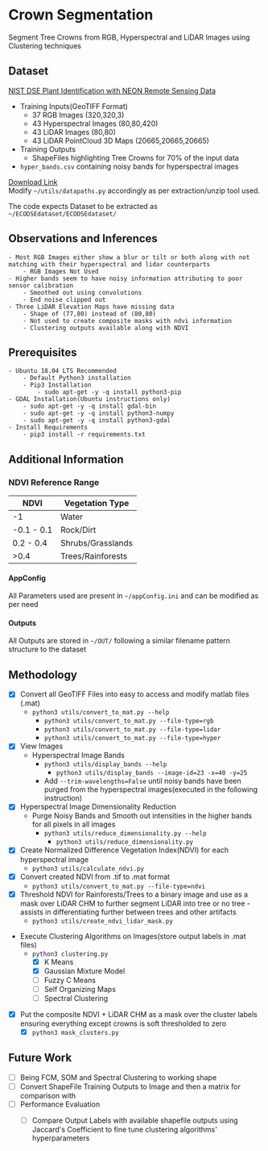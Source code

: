 # Crown Segmentation

Segment Tree Crowns from RGB, Hyperspectral and LiDAR Images using Clustering techniques

## Dataset

 [NIST DSE Plant Identification with NEON Remote Sensing Data](https://www.ecodse.org/)
- Training Inputs(GeoTIFF Format)
  - 37 RGB Images (320,320,3)
  - 43 Hyperspectral Images (80,80,420)
  - 43 LiDAR Images (80,80)
  - 43 LiDAR PointCloud 3D Maps (20665,20665,20665)
- Training Outputs 
  - ShapeFiles highlighting Tree Crowns for 70% of the input data 
- `hyper_bands.csv` containing noisy bands for hyperspectral images 

[Download Link](https://zenodo.org/record/867646#.W9z2W2hKiHs)  
Modify `~/utils/datapaths.py` accordingly as per extraction/unzip tool used.

The code expects Dataset to be extracted as `~/ECODSEdataset/ECODSEdataset/`

## Observations and Inferences

    - Most RGB Images either show a blur or tilt or both along with not matching with their hyperspectral and lidar counterparts
        - RGB Images Not Used
    - Higher bands seem to have noisy information attributing to poor sensor calibration
        - Smoothed out using convolutions
        - End noise clipped out
    - Three LiDAR Elevation Maps have missing data
        - Shape of (77,80) instead of (80,80)
        - Not used to create composite masks with ndvi information
        - Clustering outputs available along with NDVI

## Prerequisites

    - Ubuntu 18.04 LTS Recommended
        - Default Python3 installation  
        - Pip3 Installation
            - sudo apt-get -y -q install python3-pip
    - GDAL Installation(Ubuntu instructions only)
        - sudo apt-get -y -q install gdal-bin
        - sudo apt-get -y -q install python3-numpy
        - sudo apt-get -y -q install python3-gdal
    - Install Requirements
        - pip3 install -r requirements.txt

## Additional Information

### NDVI Reference Range

| NDVI       | Vegetation Type   |
|------------|-------------------|
| -1         | Water             |
| -0.1 - 0.1 | Rock/Dirt         |
| 0.2 - 0.4  | Shrubs/Grasslands |
|  >0.4      | Trees/Rainforests |

#### AppConfig

All Parameters used are present in `~/appConfig.ini` and can be modified as per need

#### Outputs

All Outputs are stored in `~/OUT/` following a similar filename pattern structure to the dataset

## Methodology

- [x] Convert all GeoTIFF Files into easy to access and modify matlab files (.mat)
  - `python3 utils/convert_to_mat.py --help`
    - `python3 utils/convert_to_mat.py --file-type=rgb`
    - `python3 utils/convert_to_mat.py --file-type=lidar`
    - `python3 utils/convert_to_mat.py --file-type=hyper`
- [x] View Images 
  - Hyperspectral Image Bands 
    - `python3 utils/display_bands --help`
      - `python3 utils/display_bands --image-id=23 -x=40 -y=25`
    - Add `--trim-wavelengths=False` until noisy bands have been purged from the hyperspectral images(executed in the following instruction)
- [x] Hyperspectral Image Dimensionality Reduction
  - Purge Noisy Bands and Smooth out intensities in the higher bands for all pixels in all images
    - `python3 utils/reduce_dimensionality.py --help`
      - `python3 utils/reduce_dimensionality.py`
- [x] Create Normalized Difference Vegetation Index(NDVI) for each hyperspectral image
  - `python3 utils/calculate_ndvi.py`
- [x] Convert created NDVI from .tif to .mat format
  - `python3 utils/convert_to_mat.py --file-type=ndvi`
- [x] Threshold NDVI for Rainforests/Trees to a binary image and use as a mask over LiDAR CHM to further segment LiDAR into tree or no tree - assists in differentiating further between trees and other artifacts
  - `python3 utils/create_ndvi_lidar_mask.py`
- Execute Clustering Algorithms on Images(store output labels in .mat files)
  - `python3 clustering.py`
    - [x] K Means
    - [x] Gaussian Mixture Model
    - [ ] Fuzzy C Means
    - [ ] Self Organizing Maps
    - [ ] Spectral Clustering
- [x] Put the composite NDVI + LiDAR CHM as a mask over the cluster labels ensuring everything except crowns is soft thresholded to zero
  - [x] `python3 mask_clusters.py`  

## Future Work 
- [ ] Being FCM, SOM and Spectral Clustering to working shape 
- [ ] Convert ShapeFile Training Outputs to Image and then a matrix for comparison with 
- [ ] Performance Evaluation 
  - [ ] Compare Output Labels with available shapefile outputs using Jaccard's Coefficient to fine tune clustering algorithms' hyperparameters 

